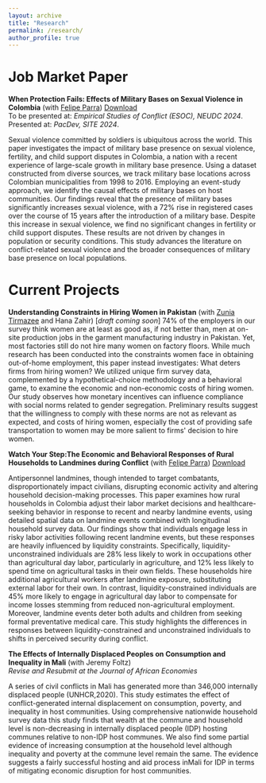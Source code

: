 ```yaml
---
layout: archive
title: "Research"
permalink: /research/
author_profile: true
---
```



Job Market Paper 
=====

**When Protection Fails: Effects of Military Bases on Sexual Violence in Colombia** (with [Felipe Parra](https://ffparra303.github.io/)) [Download](https://sakinashibuya.github.io/files/JMP_SakinaShibuya.pdf) \
To be presented at: _Empirical Studies of Conflict (ESOC), NEUDC 2024_.  Presented at: _PacDev, SITE 2024_.

Sexual violence committed by soldiers is ubiquitous across the world. This paper investigates
the impact of military base presence on sexual violence, fertility, and child
support disputes in Colombia, a nation with a recent experience of large-scale growth
in military base presence. Using a dataset constructed from diverse sources, we track
military base locations across Colombian municipalities from 1998 to 2016. Employing
an event-study approach, we identify the causal effects of military bases on host communities.
Our findings reveal that the presence of military bases significantly increases
sexual violence, with a 72% rise in registered cases over the course of 15 years after
the introduction of a military base. Despite this increase in sexual violence, we find no
significant changes in fertility or child support disputes. These results are not driven
by changes in population or security conditions. This study advances the literature on
conflict-related sexual violence and the broader consequences of military base presence
on local populations.


Current Projects 
=====

**Understanding Constraints in Hiring Women in Pakistan** (with [Zunia Tirmazee](https://sites.google.com/view/zuniasaiftirmazee) and Hana Zahir)
[_draft coming soon_]
74% of the employers in our survey think women are at least as good as, if not better than, men at on-site production jobs in the 
garment manufacturing industry in Pakistan. Yet, most factories still do not hire many women on factory floors. 
While much research has been conducted into the constraints women face in obtaining out-of-home employment, this paper instead investigates: 
What deters firms from hiring women? We utilized unique firm survey data, complemented by a hypothetical-choice methodology and a behavioral game, 
to examine the economic and non-economic costs of hiring women. Our study observes how monetary incentives can influence compliance 
with social norms related to gender segregation. Preliminary results suggest that the willingness to comply with these norms are not as relevant 
as expected, and costs of hiring women, especially the cost of providing safe transportation to women may be more salient to firms' decision 
to hire women. 

**Watch Your Step:The Economic and Behavioral Responses of Rural Households to Landmines during Conflict** (with [Felipe Parra](https://ffparra303.github.io/)) [Download](https://ffparra303.github.io/papers/JMP_FelipeParra.pdf)

Antipersonnel landmines, though intended to target combatants, disproportionately impact civilians, disrupting economic activity and altering household decision-making processes. This paper examines how rural households in Colombia adjust their labor market decisions and healthcare-seeking behavior in response to recent and nearby landmine events, using detailed spatial data on landmine events combined with longitudinal household survey data. Our findings show that individuals engage less in risky labor activities following recent landmine events, but these responses are heavily influenced by liquidity constraints. Specifically, liquidity-unconstrained individuals are 28\% less likely to work in occupations other than agricultural day labor, particularly in agriculture, and 12\% less likely to spend time on agricultural tasks in their own fields. These households hire additional agricultural workers after landmine exposure, substituting external labor for their own. In contrast, liquidity-constrained individuals are 45\% more likely to engage in agricultural day labor to compensate for income losses stemming from reduced non-agricultural employment. Moreover, landmine events deter both adults and children from seeking formal preventative medical care. This study highlights the differences in responses between liquidity-constrained and unconstrained individuals to shifts in perceived security during conflict.


**The Effects of Internally Displaced Peoples on Consumption and Inequality in Mali** (with Jeremy Foltz) \
_Revise and Resubmit at the Journal of African Economies_

A series of civil conflicts in Mali has generated more than 346,000 internally displaced people (UNHCR,2020).
This study estimates the effect of conflict-generated internal displacement on consumption, poverty, and inequality
in host communities. Using comprehensive nationwide household survey data this study finds that wealth at the
commune and household level is non-decreasing in internally displaced people (IDP) hosting communes relative
to non-IDP host communes. We also find some partial evidence of increasing consumption at the household level
although inequality and poverty at the commune level remain the same. The evidence suggests a fairly successful
hosting and aid process inMali for IDP in terms of mitigating economic disruption for host communities.